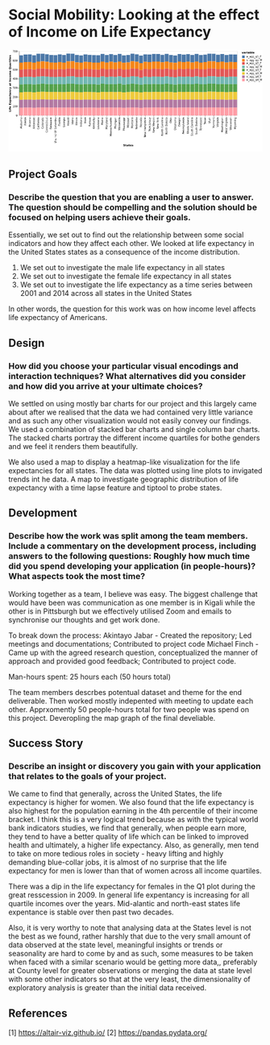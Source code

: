 # Social Mobility: Looking at the effect of Income on Life Expectancy 

![A screenshot of your application. Could be a GIF.](visualization.png)

## Project Goals

### Describe the question that you are enabling a user to answer. The question should be compelling and the solution should be focused on helping users achieve their goals. 
Essentially, we set out to find out the relationship between some social indicators and how they affect each other. We looked at life expectancy in the United States states as a consequence of the income distribution. 
1. We set out to investigate the male life expectancy in all states
2. We set out to investigate the female life expectancy in all states
3. We set out to investigate the life expectancy as a time series between 2001 and 2014 across all states in the United States

In other words, the question for this work was on how income level affects life expectancy of Americans. 

## Design

### How did you choose your particular visual encodings and interaction techniques? What alternatives did you consider and how did you arrive at your ultimate choices?

We settled on using mostly bar charts for our project and this largely came about after we realised that the data we had contained very little variance and as such any other visualization would not easily convey our findings. We used a combination of stacked bar charts and single column bar charts. The stacked charts portray the different income quartiles for bothe genders and we feel it renders them beautifully.

We also used a map to display a heatmap-like visualization for the life expectancies for all states. The data was plotted using line plots to invigated trends int he data. A map to investigate geographic distribution of life expectancy with a time lapse feature and tiptool to probe states. 

## Development

### Describe how the work was split among the team members. Include a commentary on the development process, including answers to the following questions: Roughly how much time did you spend developing your application (in people-hours)? What aspects took the most time?

Working together as a team, I believe was easy. The biggest challenge that would have been was communication as one member is in Kigali while the other is in Pittsburgh but we effectively utilised Zoom and emails to synchronise our thoughts and get work done. 

To break down the process: 
Akintayo Jabar - Created the repository; Led meetings and documentations; Contributed to project code
Michael Finch - Came up with the agreed research question, conceptualized the manner of approach and provided good feedback; Contributed to project code.

Man-hours spent: 25 hours each (50 hours total)

The team members descrbes potentual dataset and theme for the end deliverable. Then worked mostly indepented with meeting to update each other. Apprxomently 50 people-hours total for two people was spend on this project. Deveropling the map graph of the final develiable.  

## Success Story

### Describe an insight or discovery you gain with your application that relates to the goals of your project.
We came to find that generally, across the United States, the life expectancy is higher for women. We also found that the life expectancy is also highest for the population earning in the 4th percentile of their income bracket. I think this is a very logical trend because as with the typical world bank indicators studies, we find that generally, when people earn more, they tend to have a better quality of life which can be linked to improved health and ultimately, a higher life expectancy. Also, as generally, men tend to take on more tedious roles in society - heavy lifting and highly demanding blue-collar jobs, it is almost of no surprise that the life expectancy for men is lower than that of women across all income quartiles. 

There was a dip in the life expectancy for females in the Q1 plot during the great resscession in 2009. In general life expentancy is increasing for all quartile incomes over the years. Mid-alantic and north-east states life expentance is stable over then past two decades. 

Also, it is very worthy to note that analysing data at the States level is not the best as we found, rather harshly that due to the very small amount of data observed at the state level, meaningful insights or trends or seasonality are hard to come by and as such, some measures to be taken when faced with a similar scenario would be getting more data,, preferably at County level for greater observations or merging the data at state level with some other indicators so that at the very least, the dimensionality of exploratory analysis is greater than the initial data received.

## References
[1] https://altair-viz.github.io/
[2] https://pandas.pydata.org/
